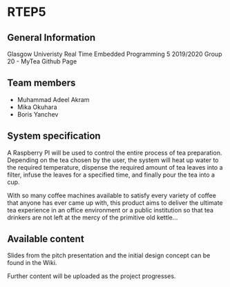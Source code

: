 
# RTEP5

## General Information
Glasgow Univeristy
Real Time Embedded Programming 5 2019/2020
Group 20 - MyTea Github Page

## Team members
* Muhammad Adeel Akram
* Mika Okuhara
* Boris Yanchev

## System specification
A Raspberry PI will be used to control the entire process of tea preparation. Depending on the tea chosen by the user, the system will heat up water to the required temperature, dispense the required amount of tea leaves into a filter, infuse the leaves for a specified time, and finally pour the tea into a cup.

With so many coffee machines available to satisfy every variety of coffee that anyone has ever came up with, this product aims to deliver the ultimate tea experience in an office environment or a public institution so that tea drinkers are not left at the mercy of the primitive old kettle...

## Available content
Slides from the pitch presentation and the initial design concept can be found in the Wiki.

Further content will be uploaded as the project progresses.
